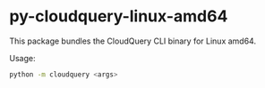 # py-cloudquery-linux-amd64

This package bundles the CloudQuery CLI binary for Linux amd64.

Usage:

```sh
python -m cloudquery <args>
```
